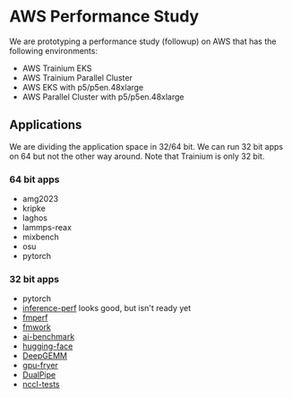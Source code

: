 # AWS Performance Study

We are prototyping a performance study (followup) on AWS that has the following environments:

- AWS Trainium EKS
- AWS Trainium Parallel Cluster
- AWS EKS with p5/p5en.48xlarge
- AWS Parallel Cluster with p5/p5en.48xlarge

## Applications

We are dividing the application space in 32/64 bit. We can run 32 bit apps on 64 but not the other way around. Note that Trainium is only 32 bit.

### 64 bit apps

- amg2023
- kripke
- laghos
- lammps-reax
- mixbench
- osu
- pytorch

### 32 bit apps

- pytorch
- [inference-perf](https://github.com/kubernetes-sigs/inference-perf/blob/main/docs/design.md#metrics-to-collect) looks good, but isn't ready yet
- [fmperf](https://github.com/fmperf-project/fmperf)
- [fmwork](https://github.com/IBM/fmwork)
- [ai-benchmark](https://github.com/cloudmercato/ai-benchmark)
- [hugging-face](https://huggingface.co/docs/transformers/v4.39.1/benchmarks)
- [DeepGEMM](https://github.com/deepseek-ai/DeepGEMM)
- [gpu-fryer](https://github.com/huggingface/gpu-fryer)
- [DualPipe](https://github.com/deepseek-ai/DualPipe)
- [nccl-tests](https://github.com/NVIDIA/nccl-tests)
